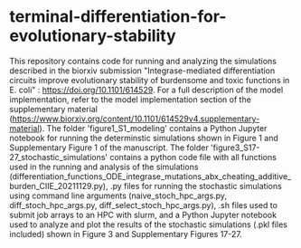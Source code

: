 # terminal-differentiation-for-evolutionary-stability

This repository contains code for running and analyzing the simulations described in the biorxiv submission "Integrase-mediated differentiation circuits improve evolutionary stability of burdensome and toxic functions in E. coli" : https://doi.org/10.1101/614529. For a full description of the model implementation, refer to the model implementation section of the supplementary material (https://www.biorxiv.org/content/10.1101/614529v4.supplementary-material). The folder 'figure1_S1_modeling' contains a Python Jupyter notebook for running the determinstic simulations shown in Figure 1 and Supplementary Figure 1 of the manuscript. The folder 'figure3_S17-27_stochastic_simulations' contains a python code file with all functions used in the running and analysis of the simulations (differentiation_functions_ODE_integrase_mutations_abx_cheating_additive_burden_CIIE_20211129.py), .py files for running the stochastic simulations using command line arguments (naive_stoch_hpc_args.py, diff_stoch_hpc_args.py, diff_select_stoch_hpc_args.py), .sh files used to submit job arrays to an HPC with slurm, and a Python Jupyter notebook used to analyze and plot the results of the stochastic simulations (.pkl files included) shown in Figure 3 and Supplementary Figures 17-27.
